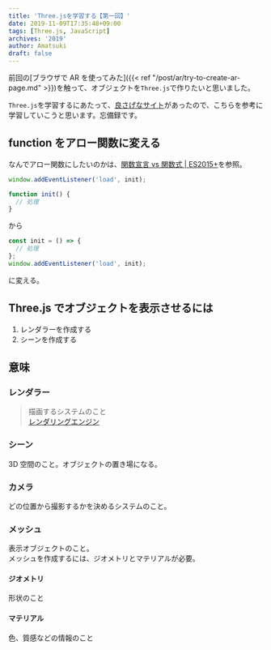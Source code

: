 ```yaml
---
title: 'Three.jsを学習する【第一回】'
date: 2019-11-09T17:35:48+09:00
tags: [Three.js, JavaScript]
archives: '2019'
author: Amatsuki
draft: false
---
```


前回の[ブラウザで AR を使ってみた]({{< ref "/post/ar/try-to-create-ar-page.md" >}})を触って、オブジェクトを`Three.js`で作りたいと思いました。

`Three.js`を学習するにあたって、[良さげなサイト](https://ics.media/tutorial-three/quickstart/)があったので、こちらを参考に学習していこうと思います。忘備録です。

## function をアロー関数に変える

なんでアロー関数にしたいのかは、[関数宣言 vs 関数式 | ES2015+](https://qiita.com/raccy/items/aac3b8e3981564bbd1fa)を参照。

```js
window.addEventListener('load', init);

function init() {
  // 処理
}
```

から

```js
const init = () => {
  // 処理
};
window.addEventListener('load', init);
```

に変える。

## Three.js でオブジェクトを表示させるには

1. レンダラーを作成する
2. シーンを作成する

## 意味

### レンダラー

> 描画するシステムのこと  
> [レンダリングエンジン](https://www.weblio.jp/content/%E3%83%AC%E3%83%B3%E3%83%80%E3%83%A9)

### シーン

3D 空間のこと。オブジェクトの置き場になる。

### カメラ

どの位置から撮影するかを決めるシステムのこと。

### メッシュ

表示オブジェクトのこと。  
メッシュを作成するには、ジオメトリとマテリアルが必要。

#### ジオメトリ

形状のこと

#### マテリアル

色、質感などの情報のこと
